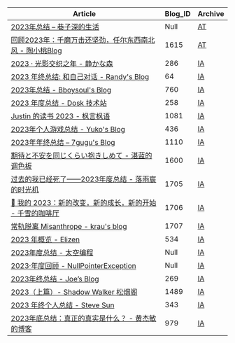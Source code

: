 | Article | Blog\_ID | Archive |
| --- | --- | --- |
| [2023年总结 – 巷子深的生活](https://szx.life/2023-nian-zong-jie/) | Null | [AT](https://archive.md/t7LOf) |
| [回顾2023年：千磨万击还坚劲，任尔东西南北风 - 陶小桃Blog](https://www.52txr.cn/2023/2023zongjie.html) | 1615 | [AT](https://archive.md/1GBmp) |
| [2023 · 光影交织之年 - 静かな森](https://innei.in/notes/160) | 286 | [IA](https://web.archive.org/web/20231223183019/https://innei.in/notes/160) |
| [2023 年终总结: 和自己对话 - Randy's Blog](https://lutaonan.com/blog/2023-summary/) | 64 | [IA](https://web.archive.org/web/20231223140639/https://lutaonan.com/blog/2023-summary/) |
| [2023年总结 - Bboysoul's Blog](https://www.bboy.app/2023/12/21/2023%E5%B9%B4%E6%80%BB%E7%BB%93/) | 760 | [IA](https://web.archive.org/web/20231223184214/https://www.bboy.app/2023/12/21/2023年总结/) |
| [2023 年度总结 - Dosk 技术站](https://dosk.win/2023/12/20/2023-nian-duo-zong-jie/) | 258 | [IA](https://web.archive.org/web/20231223184514/https://dosk.win/2023/12/20/2023-nian-duo-zong-jie/) |
| [Justin 的读书 2023 - 枫言枫语](https://justinyan.me/post/5845) | 1081 | [IA](https://web.archive.org/web/20231222080831/https://justinyan.me/post/5845) |
| [2023年个人游戏总结 - Yuko's Blog](https://blog.amamiyayuuko.com/p/2023-game-annual-summary/) | 436 | [IA](https://web.archive.org/web/20231223185926/https://blog.amamiyayuuko.com/p/2023-game-annual-summary/) |
| [2023年年终总结 – 7gugu's Blog](https://7gugu.com/index.php/2023/12/12/2023%E5%B9%B4%E5%B9%B4%E7%BB%88%E6%80%BB%E7%BB%93/) | 1110 | [IA](https://web.archive.org/web/20231223190659/https://7gugu.com/index.php/2023/12/12/2023年年终总结/) |
| [期待と不安を同じくらい抱きしめて - 湛蓝的调色板](https://blog.nekoq.top/blog/2023) | 1600 | [IA](https://web.archive.org/web/20231224034711/https://blog.nekoq.top/blog/2023) |
| [过去的我已经死了——2023年度总结 - 落雨宸的时光机](https://blog.lzc256.com/post/summary-2023) | 1705 | [IA](https://web.archive.org/web/20231224034957/https://blog.lzc256.com/post/summary-2023) |
| [📜 我的 2023：新的改变，新的成长，新的开始 - 千雪的咖啡厅](https://blog.chyk.ink/2023/12/23/my-2023-summary/) | 1706 | [IA](https://web.archive.org/web/20231224035111/https://blog.chyk.ink/2023/12/23/my-2023-summary/) |
| [常轨脱离 Misanthrope - krau's blog](https://krau.top/posts/mashed-potato-future) | 1707 | [IA](https://web.archive.org/web/20231224040237/https://krau.top/posts/mashed-potato-future) |
| [2023 年概览 - Elizen](https://elizen.me/posts/2023/12/hello-2024/) | 534 | [IA](https://web.archive.org/web/20231224044111/https://elizen.me/posts/2023/12/hello-2024/) |
| [2023年度总结 - 太空编程](https://spacexcode.com/blog/yearly-summary/) | Null | [IA](http://web.archive.org/web/20231224163812/https://spacexcode.com/blog/yearly-summary/)
| [2023·年度回顾 - NullPointerException](https://omn.cc/archives/40.html) | Null | [IA](http://web.archive.org/web/20231225070507/https://omn.cc/archives/40.html) |
| [2023年终总结 - Joe’s Blog](https://hijiangtao.github.io/2023/12/24/Letter-to-2023/) | 269 | [IA](http://web.archive.org/web/20231225073727/https://hijiangtao.github.io/2023/12/24/Letter-to-2023/) |
| [2023（上篇）- Shadow Walker 松烟阁](https://www.edony.ink/2023/) | 1489 | [IA](http://web.archive.org/web/20231225074100/https://www.edony.ink/2023/) |
| [2023 年终个人总结 - Steve Sun](https://sund.site/posts/2023/2023-year-summary/) | 343 | [IA](http://web.archive.org/web/20231225233122/https://sund.site/posts/2023/2023-year-summary/) |
| [2023年底总结：真正的真实是什么？ - 黄杰敏的博客](https://www.jiemin.com/archives/1714.html) | 979 | [IA](http://web.archive.org/web/20231226131208/https://www.jiemin.com/archives/1714.html) |
